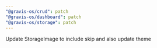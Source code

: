 ```yaml
---
"@gravis-os/crud": patch
"@gravis-os/dashboard": patch
"@gravis-os/storage": patch
---
```


Update StorageImage to include skip and also update theme
